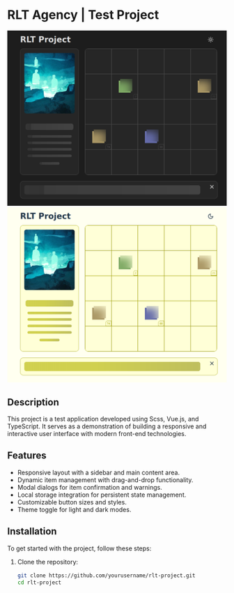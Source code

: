 # RLT Agency | Test Project
![dark mode image](image.png)
![alt text](image-1.png)
## Description
This project is a test application developed using Scss, Vue.js, and TypeScript. It serves as a demonstration of building a responsive and interactive user interface with modern front-end technologies.

## Features
- Responsive layout with a sidebar and main content area.
- Dynamic item management with drag-and-drop functionality.
- Modal dialogs for item confirmation and warnings.
- Local storage integration for persistent state management.
- Customizable button sizes and styles.
- Theme toggle for light and dark modes.

## Installation
To get started with the project, follow these steps:

1. Clone the repository:
   ```bash
   git clone https://github.com/yourusername/rlt-project.git
   cd rlt-project